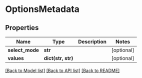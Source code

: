 # OptionsMetadata

## Properties
Name | Type | Description | Notes
------------ | ------------- | ------------- | -------------
**select_mode** | **str** |  | [optional] 
**values** | **dict(str, str)** |  | [optional] 

[[Back to Model list]](../README.md#documentation-for-models) [[Back to API list]](../README.md#documentation-for-api-endpoints) [[Back to README]](../README.md)


